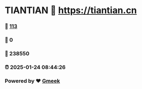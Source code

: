 # TIANTIAN :link: https://tiantian.cn 
### :page_facing_up: [113](https://tiantian.cn/tag.html) 
### :speech_balloon: 0 
### :hibiscus: 238550 
### :alarm_clock: 2025-01-24 08:44:26 
### Powered by :heart: [Gmeek](https://github.com/Meekdai/Gmeek)
